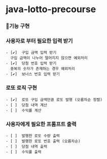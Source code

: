 # java-lotto-precourse

### 🚀기능 구현

### 사용자로 부터 필요한 입력 받기
    - [✔️]  구입 금액 입력 받기   
      구입 금액이 나누어 떨어지지 않으면 예외처리   
    - [✔️]  당첨 번호 입력 받기   
      중복의 숫자가 존재하는 경우 예외처리   
    - [✔️]  보너스 번호 입력 받기
### 로또 로직 구현
    - [✔️]  로또 구입 금액만큼 로또 발행 (오름차순 정렬)
    - [ ]  당첨 내역 계산
    - [ ]  수익률 계산
### 사용자에게 필요한 프롬프트 출력
    - [ ]  발행한 로또 수량 출력
    - [ ]  발행한 로또 번호 출력 (오름차순)
    - [ ]  당첨 내역 출력
    - [ ]  수익률 출력